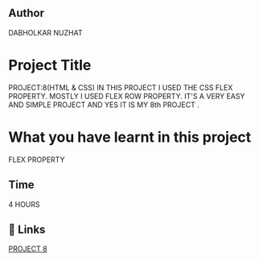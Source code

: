  ## Author 
 DABHOLKAR NUZHAT 
 
# Project Title
PROJECT:8(HTML & CSS)
IN THIS PROJECT I USED THE CSS FLEX PROPERTY.
MOSTLY I USED FLEX ROW  PROPERTY. IT'S A VERY EASY AND SIMPLE PROJECT AND YES IT IS MY 8th PROJECT .



 # What you have learnt in this project
FLEX PROPERTY 

## Time
  4 HOURS 

## 🔗 Links
[PROJECT 8 ](https://project8a.netlify.app/)

